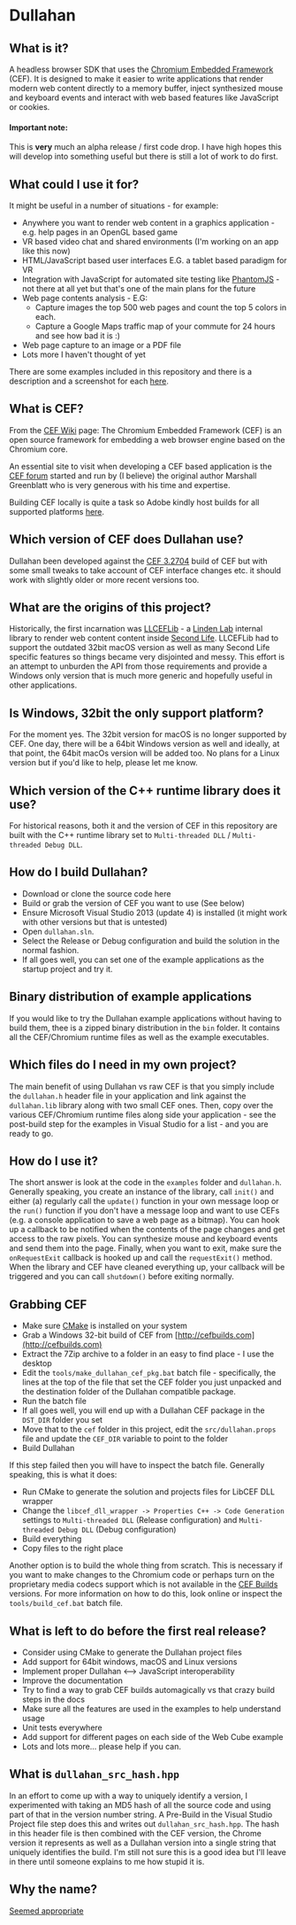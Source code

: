 # Dullahan

## What is it?

A headless browser SDK that uses the [Chromium Embedded Framework](https://en.wikipedia.org/wiki/Chromium_Embedded_Framework) (CEF). It is designed to make it easier to write applications that render modern web content directly to a memory buffer, inject synthesized mouse and keyboard events and interact with web based features like JavaScript or cookies.

#### **Important note**: 
This is __very__ much an alpha release / first code drop. I have high hopes this will develop into something useful but there is still a lot of work to do first.

## What could I use it for?

It might be useful in a number of situations - for example:

* Anywhere you want to render web content in a graphics application - e.g. help pages in an OpenGL based game
* VR based video chat and shared environments (I'm working on an app like this now)
* HTML/JavaScript based user interfaces E.G. a tablet based paradigm for VR
* Integration with JavaScript for automated site testing like [PhantomJS](http://phantomjs.org/) - not there at all yet but that's one of the main plans for the future
* Web page contents analysis - E.G:
  * Capture images the top 500 web pages and count the top 5 colors in each.
  * Capture a Google Maps traffic map of your commute for 24 hours and see how bad it is :)
* Web page capture to an image or a PDF file
* Lots more I haven't thought of yet

There are some examples included in this repository and there is a description and a screenshot for each [here](./examples/README.md). 

## What is CEF?

From the [CEF Wiki](https://en.wikipedia.org/wiki/Chromium_Embedded_Framework) page: The Chromium Embedded Framework (CEF) is an open source framework for embedding a web browser engine based on the Chromium core. 

An essential site to visit when developing a CEF based application is the [CEF forum](http://magpcss.org/ceforum/) started and run by (I believe) the original author Marshall Greenblatt who is very generous with his time and expertise.

Building CEF locally is quite a task so Adobe kindly host builds for all supported platforms [here](http://cefbuilds.com).

## Which version of CEF does Dullahan use?

Dullahan been developed against the [CEF 3.2704](https://cefbuilds.com) build of CEF but with some small tweaks to take account of CEF interface changes etc. it should work with slightly older or more recent versions too.

## What are the origins of this project?

Historically, the first incarnation was [LLCEFLib](https://bitbucket.org/lindenlab/3p-llceflib) - a [Linden Lab](http://lindenlab.com) internal library to render web content content inside [Second Life](http://secondlife.com). LLCEFLib had to support the outdated 32bit macOS version as well as many Second Life specific features so things became very disjointed and messy. This effort is an attempt to unburden the API from those requirements and provide a Windows only version that is much more generic and hopefully useful in other applications.

## Is Windows, 32bit the only support platform?

For the moment yes. The 32bit version for macOS is no longer supported by CEF. One day, there will be a 64bit Windows version as well and ideally, at that point, the 64bit macOs version will be added too. No plans for a Linux version but if you'd like to help, please let me know.

## Which version of the C++ runtime library does it use?

For historical reasons, both it and the version of CEF in this repository are built with the C++ runtime library set to `Multi-threaded DLL` /  `Multi-threaded Debug DLL`. 

## How do I build Dullahan?

* Download or clone the source code here
* Build or grab the version of CEF you want to use (See below)
* Ensure Microsoft Visual Studio 2013 (update 4) is installed (it might work with other versions but that is untested)
* Open `dullahan.sln`. 
* Select the Release or Debug configuration and build the solution in the normal fashion. 
* If all goes well, you can set one of the example applications as the startup project and try it.

## Binary distribution of example applications

If you would like to try the Dullahan example applications without having to build them, thee is a zipped binary distribution in the `bin` folder. It contains all the CEF/Chromium runtime files as well as the example executables. 

## Which files do I need in my own project?

The main benefit of using Dullahan vs raw CEF is that you simply include the `dullahan.h` header file in your application and link against the `dullahan.lib` library along with two small CEF ones. Then, copy over the various CEF/Chromium runtime files along side your application - see the post-build step for the examples in Visual Studio for a list - and you are ready to go.

## How do I use it?

The short answer is look at the code in the `examples` folder and `dullahan.h`. Generally speaking, you create an instance of the library, call `init()` and either (a) regularly call the `update()` function in your own message loop or the `run()` function if you don't have a message loop and want to use CEFs (e.g. a console application to save a web page as a bitmap). You can hook up a callback to be notified when the contents of the page changes and get access to the raw pixels. You can synthesize mouse and keyboard events and send them into the page. Finally, when you want to exit, make sure the `onRequestExit` callback is hooked up and call the `requestExit()` method. When the library and CEF have cleaned everything up, your callback will be triggered and you can call `shutdown()` before exiting normally.

## Grabbing CEF

*   Make sure [CMake](https://cmake.org/) is installed on your system
*   Grab a Windows 32-bit build of CEF from [http://cefbuilds.com](http://cefbuilds.com)
*   Extract the 7Zip archive to a folder in an easy to find place - I use the desktop
*   Edit the `tools/make_dullahan_cef_pkg.bat` batch file - specifically, the lines at the top of the file that set the CEF folder you just unpacked and the destination folder of the Dullahan compatible package.
* Run the batch file
* If all goes well, you will end up with a Dullahan CEF package in the `DST_DIR` folder you set
* Move that to the `cef` folder in this project, edit the `src/dullahan.props` file and update the `CEF_DIR` variable to point to the folder
* Build Dullahan

If this step failed then you will have to inspect the batch file. Generally speaking, this is what it does:

* Run CMake to generate the solution and projects files for LibCEF DLL wrapper
* Change the `libcef_dll_wrapper -> Properties C++ -> Code Generation` settings to `Multi-threaded DLL` (Release configuration) and `Multi-threaded Debug DLL` (Debug configuration) 
* Build everything
* Copy files to the right place

Another option is to build the whole thing from scratch. This is necessary if you want to make changes to the Chromium code or perhaps turn on the proprietary media codecs support which is not available in the [CEF Builds](http://cefbuilds.com) versions. For more information on how to do this, look online or inspect the `tools/build_cef.bat` batch file.

## What is left to do before the first real release?

*   Consider using CMake to generate the Dullahan project files
*   Add support for 64bit windows, macOS and Linux versions
*   Implement proper Dullahan <--> JavaScript interoperability
*   Improve the documentation
*   Try to find a way to grab CEF builds automagically vs that crazy build steps in the docs
*   Make sure all the features are used in the examples to help understand usage
*   Unit tests everywhere
*   Add support for different pages on each side of the Web Cube example
*   Lots and lots more... please help if you can.

## What is `dullahan_src_hash.hpp`

In an effort to come up with a way to uniquely identify a version, I experimented with taking an MD5 hash of all the source code and using part of that in the version number string. A Pre-Build in the Visual Studio Project file step does this and writes out `dullahan_src_hash.hpp`. The hash in this header file is then combined with the CEF version, the Chrome version it represents as well as a Dullahan version into a single string that uniquely identifies the build. I'm still not sure this is a good idea but I'll leave in there until someone explains to me how stupid it is.

## Why the name?

[Seemed appropriate](https://www.google.com/search?q=dullahan)